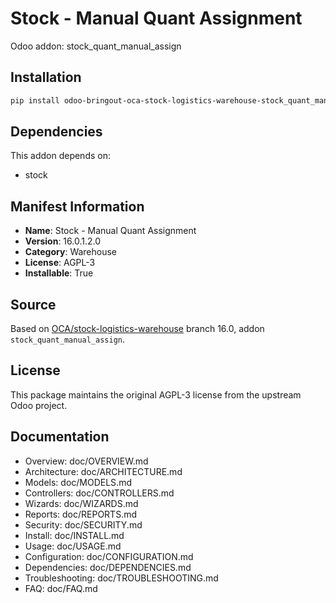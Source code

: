 # Stock - Manual Quant Assignment

Odoo addon: stock_quant_manual_assign

## Installation

```bash
pip install odoo-bringout-oca-stock-logistics-warehouse-stock_quant_manual_assign
```

## Dependencies

This addon depends on:
- stock

## Manifest Information

- **Name**: Stock - Manual Quant Assignment
- **Version**: 16.0.1.2.0
- **Category**: Warehouse
- **License**: AGPL-3
- **Installable**: True

## Source

Based on [OCA/stock-logistics-warehouse](https://github.com/OCA/stock-logistics-warehouse) branch 16.0, addon `stock_quant_manual_assign`.

## License

This package maintains the original AGPL-3 license from the upstream Odoo project.

## Documentation

- Overview: doc/OVERVIEW.md
- Architecture: doc/ARCHITECTURE.md
- Models: doc/MODELS.md
- Controllers: doc/CONTROLLERS.md
- Wizards: doc/WIZARDS.md
- Reports: doc/REPORTS.md
- Security: doc/SECURITY.md
- Install: doc/INSTALL.md
- Usage: doc/USAGE.md
- Configuration: doc/CONFIGURATION.md
- Dependencies: doc/DEPENDENCIES.md
- Troubleshooting: doc/TROUBLESHOOTING.md
- FAQ: doc/FAQ.md
